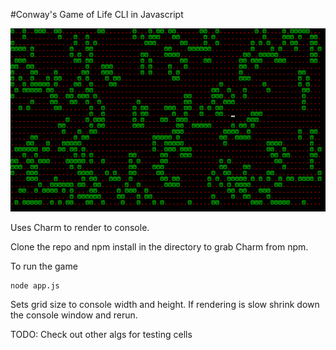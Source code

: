 #Conway's Game of Life CLI in Javascript

![alt text](./golscreenshot.png "Screenshot")

Uses Charm to render to console.

Clone the repo and npm install in the directory to grab Charm from npm.

To run the game

```
node app.js
```
Sets grid size to console width and height.  If rendering is slow shrink down the console window and rerun.

TODO: Check out other algs for testing cells
